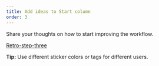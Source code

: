 ```yaml
---
title: Add ideas to Start column
order: 3
---
```


Share your thoughts on how to start improving the  workflow.

[Retro-step-three](howTo:Retro-step-three)

**Tip:** Use different sticker colors or tags for different users.
